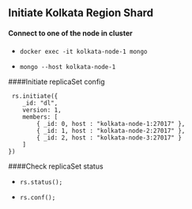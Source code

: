 ## **Initiate Kolkata Region Shard**

#### Connect to one of the node in cluster

- `docker exec -it kolkata-node-1 mongo`

- `mongo --host kolkata-node-1`


####Initiate replicaSet config

```
 rs.initiate({
    _id: "dl",
    version: 1,
    members: [
        { _id: 0, host : "kolkata-node-1:27017" },
        { _id: 1, host : "kolkata-node-2:27017" },
        { _id: 2, host : "kolkata-node-3:27017" }
    ]
})
```

####Check replicaSet status

- `rs.status();`

- `rs.conf();`